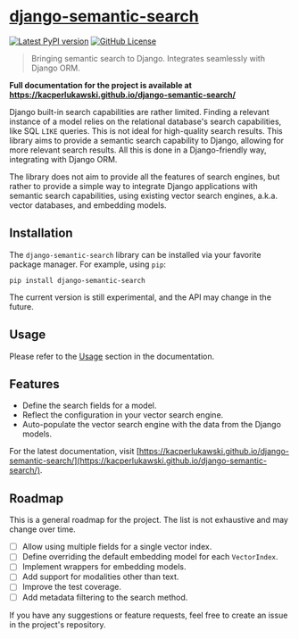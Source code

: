 # [django-semantic-search](https://kacperlukawski.github.io/django-semantic-search/)

[![Latest PyPI version](https://img.shields.io/pypi/v/django-semantic-search.svg?style=flat-square)](https://pypi.python.org/pypi/django-semantic-search/)
[![GitHub License](https://img.shields.io/github/license/kacperlukawski/django-semantic-search)](LICENSE)

> Bringing semantic search to Django. Integrates seamlessly with Django ORM.

**Full documentation for the project is available at https://kacperlukawski.github.io/django-semantic-search/**

Django built-in search capabilities are rather limited. Finding a relevant instance of a model relies on the relational
database's search capabilities, like SQL `LIKE` queries. This is not ideal for high-quality search results. This library
aims to provide a semantic search capability to Django, allowing for more relevant search results. All this is done in
a Django-friendly way, integrating with Django ORM.

The library does not aim to provide all the features of search engines, but rather to provide a simple way to integrate
Django applications with semantic search capabilities, using existing vector search engines, a.k.a. vector databases,
and embedding models.

## Installation

The `django-semantic-search` library can be installed via your favorite package manager. For example, using `pip`:

```shell
pip install django-semantic-search
```

The current version is still experimental, and the API may change in the future.

## Usage

Please refer to the [Usage](https://kacperlukawski.github.io/django-semantic-search/usage/) section in the documentation.

## Features

- Define the search fields for a model.
- Reflect the configuration in your vector search engine.
- Auto-populate the vector search engine with the data from the Django models.

For the latest documentation, visit [https://kacperlukawski.github.io/django-semantic-search/](https://kacperlukawski.github.io/django-semantic-search/).

## Roadmap

This is a general roadmap for the project. The list is not exhaustive and may change over time.

- [ ] Allow using multiple fields for a single vector index.
- [ ] Define overriding the default embedding model for each `VectorIndex`.
- [ ] Implement wrappers for embedding models.
- [ ] Add support for modalities other than text.
- [ ] Improve the test coverage.
- [ ] Add metadata filtering to the search method.

If you have any suggestions or feature requests, feel free to create an issue in the project's repository.
